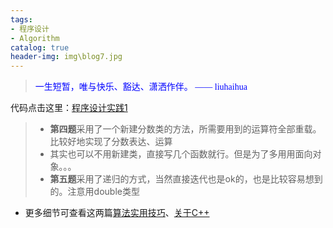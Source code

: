 ```yaml
---
tags:
- 程序设计
- Algorithm
catalog: true
header-img: img\blog7.jpg
---   
```



> <font color = "blue" face = "楷体">
> 一生短暂，唯与快乐、豁达、潇洒作伴。          
> —— liuhaihua </font>

代码点击这里：[程序设计实践1](https://paste.ubuntu.com/p/bg6DQtgjY5/)  
  
> - **第四题**采用了一个新建分数类的方法，所需要用到的运算符全部重载。比较好地实现了分数表达、运算      
> - 其实也可以不用新建类，直接写几个函数就行。但是为了多用用面向对象。。。  
> - **第五题**采用了递归的方式，当然直接迭代也是ok的，也是比较容易想到的。注意用double类型

- 更多细节可查看这两篇[算法实用技巧](https://asphyxia2020.github.io/2020/04/10/%E7%AE%97%E6%B3%95%E5%AE%9E%E7%94%A8%E6%8A%80%E5%B7%A7/)、[关于C++](https://asphyxia2020.github.io/true/2020/04/10/c++%E4%B8%AD%E7%9A%84%E5%AE%B9%E5%99%A8-%E6%96%B9%E6%B3%95-algorithm%E5%A4%B4%E6%96%87%E4%BB%B6/)